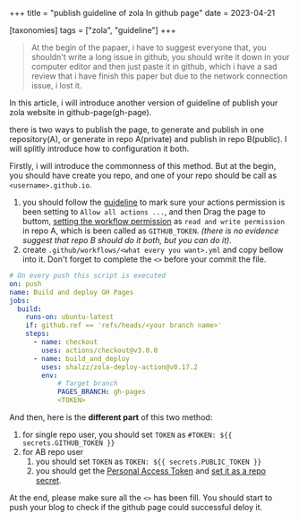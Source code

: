 +++
title = "publish guideline of zola In github page"
date = 2023-04-21

[taxonomies]
tags = ["zola", "guideline"]
+++

> At the begin of the papaer, i have to suggest everyone that, you shouldn't write a long issue in github, you should write it down in your computer editor and then just paste it in github, which i have a sad review that i have finish this paper but due to the network connection issue, i lost it.

In this article, i will introduce another version of guideline of publish your zola website in github-page(gh-page).

there is two ways to publish the page, to generate and publish in one repository(A), or generate in repo A(private) and publish in repo B(public). I will splitly introduce how to configuration it both.

Firstly, i will introduce the commonness of this method. But at the begin, you should have create you repo, and one of your repo should be call as `<username>.github.io`.

1. you should follow the [guideline](https://docs.github.com/en/repositories/managing-your-repositorys-settings-and-features/enabling-features-for-your-repository/managing-github-actions-settings-for-a-repository#managing-github-actions-permissions-for-your-repository) to mark sure your actions permission is been setting to `Allow all actions ...`, and then Drag the page to buttom, [setting the workflow permission](https://docs.github.com/en/repositories/managing-your-repositorys-settings-and-features/enabling-features-for-your-repository/managing-github-actions-settings-for-a-repository#configuring-the-default-github_token-permissions) as `read and write permission` in repo A, which is been called as `GITHUB_TOKEN`.
*(there is no evidence suggest that repo B should do it both, but you can do it)*.
2. create `.github/workflows/<what every you want>.yml` and copy bellow into it. Don't forget to complete the `<>` before your commit the file.

```yaml
# On every push this script is executed
on: push
name: Build and deploy GH Pages
jobs:
  build:
    runs-on: ubuntu-latest
    if: github.ref == 'refs/heads/<your branch name>'
    steps:
      - name: checkout
        uses: actions/checkout@v3.0.0
      - name: build_and_deploy
        uses: shalzz/zola-deploy-action@v0.17.2
        env:
            # Target branch
            PAGES_BRANCH: gh-pages
            <TOKEN>
```

And then, here is the **different part** of this two method:

1. for single repo user, you should set `TOKEN` as `#TOKEN: ${{ secrets.GITHUB_TOKEN }}`
2. for AB repo user
    1. you should set `TOKEN` as `TOKEN: ${{ secrets.PUBLIC_TOKEN }}`
    2. you should get the [Personal Access Token](https://docs.github.com/en/authentication/keeping-your-account-and-data-secure/creating-a-personal-access-token#personal-access-tokens-classic) and [set it as a repo secret](https://docs.github.com/en/actions/security-guides/encrypted-secrets#creating-encrypted-secrets-for-a-repository).

At the end, please make sure all the `<>` has been fill. You should start to push your blog to check if the github page could successful deloy it.
